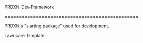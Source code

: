 PRDXN-Dev-Framework

===============================================

PRDXN's "starting package" used for development.

Lawncare Template